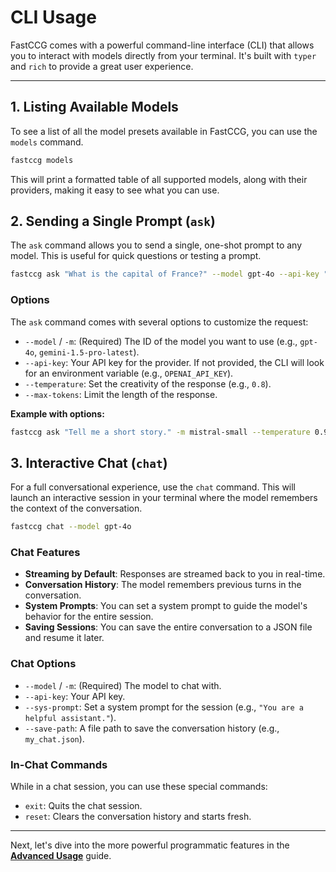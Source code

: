 # CLI Usage

FastCCG comes with a powerful command-line interface (CLI) that allows you to interact with models directly from your terminal. It's built with `typer` and `rich` to provide a great user experience.

---

## 1. Listing Available Models

To see a list of all the model presets available in FastCCG, you can use the `models` command.

```bash
fastccg models
```

This will print a formatted table of all supported models, along with their providers, making it easy to see what you can use.

## 2. Sending a Single Prompt (`ask`)

The `ask` command allows you to send a single, one-shot prompt to any model. This is useful for quick questions or testing a prompt.

```bash
fastccg ask "What is the capital of France?" --model gpt-4o --api-key "sk-...
```

### Options

The `ask` command comes with several options to customize the request:

-   `--model` / `-m`: (Required) The ID of the model you want to use (e.g., `gpt-4o`, `gemini-1.5-pro-latest`).
-   `--api-key`: Your API key for the provider. If not provided, the CLI will look for an environment variable (e.g., `OPENAI_API_KEY`).
-   `--temperature`: Set the creativity of the response (e.g., `0.8`).
-   `--max-tokens`: Limit the length of the response.

**Example with options:**

```bash
fastccg ask "Tell me a short story." -m mistral-small --temperature 0.9 --max-tokens 100
```

## 3. Interactive Chat (`chat`)

For a full conversational experience, use the `chat` command. This will launch an interactive session in your terminal where the model remembers the context of the conversation.

```bash
fastccg chat --model gpt-4o
```

### Chat Features

-   **Streaming by Default**: Responses are streamed back to you in real-time.
-   **Conversation History**: The model remembers previous turns in the conversation.
-   **System Prompts**: You can set a system prompt to guide the model's behavior for the entire session.
-   **Saving Sessions**: You can save the entire conversation to a JSON file and resume it later.

### Chat Options

-   `--model` / `-m`: (Required) The model to chat with.
-   `--api-key`: Your API key.
-   `--sys-prompt`: Set a system prompt for the session (e.g., `"You are a helpful assistant."`).
-   `--save-path`: A file path to save the conversation history (e.g., `my_chat.json`).

### In-Chat Commands

While in a chat session, you can use these special commands:

-   `exit`: Quits the chat session.
-   `reset`: Clears the conversation history and starts fresh.

---

Next, let's dive into the more powerful programmatic features in the **[Advanced Usage](./advanced_usage.md)** guide.
